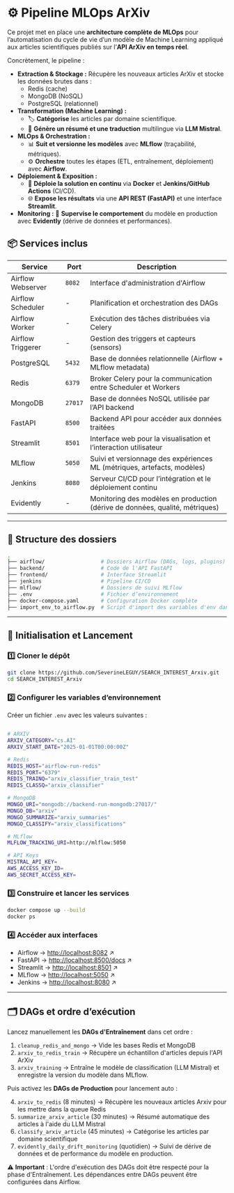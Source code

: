# ⚙️ Pipeline MLOps ArXiv

Ce projet met en place une **architecture complète de MLOps** pour l’automatisation du cycle de vie d’un modèle de Machine Learning appliqué aux articles scientifiques publiés sur l’**API ArXiv en temps réel**.

Concrètement, le pipeline :
* **Extraction & Stockage :** Récupère les nouveaux articles ArXiv et stocke les données brutes dans :
    * Redis (cache)
    * MongoDB (NoSQL)
    * PostgreSQL (relationnel)
* **Transformation (Machine Learning) :**
    * 🏷️ **Catégorise** les articles par domaine scientifique.
    * 📝 **Génère un résumé et une traduction** multilingue via **LLM Mistral**.
* **MLOps & Orchestration :**
    * 📊 **Suit et versionne les modèles** avec **MLflow** (traçabilité, métriques).
    * ⚙️ **Orchestre** toutes les étapes (ETL, entraînement, déploiement) avec **Airflow**.
* **Déploiement & Exposition :**
    * 🚀 **Déploie la solution en continu** via **Docker** et **Jenkins/GitHub Actions** (CI/CD).
    * 🌐 **Expose les résultats** via une **API REST (FastAPI)** et une interface **Streamlit**.
* **Monitoring :** 👀 **Supervise le comportement** du modèle en production avec **Evidently** (dérive de données et performances).


## 📦 Services inclus

| Service               | Port    | Description |
|-----------------------|---------|-------------|
| Airflow Webserver     | `8082`  | Interface d'administration d'Airflow |
| Airflow Scheduler     | -       | Planification et orchestration des DAGs |
| Airflow Worker        | -       | Exécution des tâches distribuées via Celery |
| Airflow Triggerer     | -       | Gestion des triggers et capteurs (sensors) |
| PostgreSQL            | `5432`  | Base de données relationnelle (Airflow + MLflow metadata) |
| Redis                 | `6379`  | Broker Celery pour la communication entre Scheduler et Workers |
| MongoDB               | `27017` | Base de données NoSQL utilisée par l’API backend |
| FastAPI               | `8500`  | Backend API pour accéder aux données traitées |
| Streamlit             | `8501`  | Interface web pour la visualisation et l’interaction utilisateur |
| MLflow                | `5050`  | Suivi et versionnage des expériences ML (métriques, artefacts, modèles) |
| Jenkins               | `8080`  | Serveur CI/CD pour l’intégration et le déploiement continu |
| Evidently             | -       | Monitoring des modèles en production (dérive de données, qualité, métriques) |

---

## 🧱 Structure des dossiers

```bash
.
├── airflow/                  # Dossiers Airflow (DAGs, logs, plugins)
├── backend/                  # Code de l'API FastAPI
├── frontend/                 # Interface Streamlit
├── jenkins                   # Pipeline CI/CD 
├── mlflow/                   # Dossiers de suivi MLflow
├── .env                      # Fichier d’environnement
├── docker-compose.yaml       # Configuration Docker complète
├── import_env_to_airflow.py  # Script d'import des variables d'env dans Airflow

```
---

## 🚀 Initialisation et Lancement

### 1️⃣ Cloner le dépôt
```bash
git clone https://github.com/SeverineLEGUY/SEARCH_INTEREST_Arxiv.git
cd SEARCH_INTEREST_Arxiv
```

### 2️⃣ Configurer les variables d’environnement

Créer un fichier `.env` avec les valeurs suivantes :  
```bash

# ARXIV
ARXIV_CATEGORY="cs.AI"
ARXIV_START_DATE="2025-01-01T00:00:00Z"

# Redis
REDIS_HOST="airflow-run-redis"
REDIS_PORT="6379"
REDIS_TRAINQ="arxiv_classifier_train_test"
REDIS_CLASSQ="arxiv_classifier"

# MongoDB
MONGO_URI="mongodb://backend-run-mongodb:27017/"
MONGO_DB="arxiv"
MONGO_SUMMARIZE="arxiv_summaries"
MONGO_CLASSIFY="arxiv_classifications"

# MLflow
MLFLOW_TRACKING_URI=http://mlflow:5050

# API Keys
MISTRAL_API_KEY=
AWS_ACCESS_KEY_ID=
AWS_SECRET_ACCESS_KEY=

```
### 3️⃣ Construire et lancer les services
```bash
docker compose up --build
docker ps
```     
### 4️⃣ Accéder aux interfaces

* Airflow → [http://localhost:8082](http://localhost:8082) ↗️
* FastAPI → [http://localhost:8500/docs](http://localhost:8500/docs) ↗️
* Streamlit → [http://localhost:8501](http://localhost:8501) ↗️
* MLflow → [http://localhost:5050](http://localhost:5050) ↗️
* Jenkins → [http://localhost:8080](http://localhost:8080) ↗️

---

## 🗂️ DAGs et ordre d’exécution

Lancez manuellement les **DAGs d'Entraînement** dans cet ordre :

1.  `cleanup_redis_and_mongo` → Vide les bases Redis et MongoDB
2.  `arxiv_to_redis_train` → Récupère un échantillon d'articles depuis l'API ArXiv
3.  `arxiv_training` → Entraîne le modèle de classification (LLM Mistral) et enregistre la version du modèle dans MLflow.

Puis activez les **DAGs de Production** pour lancement auto :

4.  `arxiv_to_redis` (8 minutes) → Récupère les nouveaux articles Arxiv pour les mettre dans la queue Redis
5.  `summarize_arxiv_article` (30 minutes) → Résumé automatique des articles à l'aide du LLM Mistral
6.  `classify_arxiv_article` (45 minutes) → Catégorise les articles par domaine scientifique
7.  `evidently_daily_drift_monitoring` (quotidien) → Suivi de dérive de données et de performance du modèle en production.

⚠️ **Important** : L'ordre d'exécution des DAGs doit être respecté pour la phase d'Entraînement. Les dépendances entre DAGs peuvent être configurées dans Airflow.